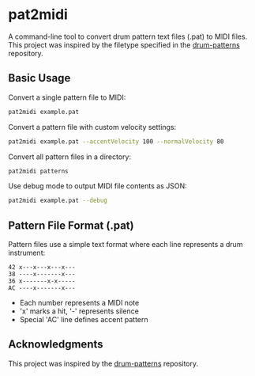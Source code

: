 # pat2midi

A command-line tool to convert drum pattern text files (.pat) to MIDI files. This project was inspired by the filetype specified in the [drum-patterns](https://github.com/jcelerier/drum-patterns) repository.

## Basic Usage

Convert a single pattern file to MIDI:
```bash
pat2midi example.pat
```

Convert a pattern file with custom velocity settings:
```bash
pat2midi example.pat --accentVelocity 100 --normalVelocity 80
```

Convert all pattern files in a directory:
```bash
pat2midi patterns
```

Use debug mode to output MIDI file contents as JSON:
```bash
pat2midi example.pat --debug
```

## Pattern File Format (.pat)

Pattern files use a simple text format where each line represents a drum instrument:
```
42 x---x---x---x---
38 ----x-------x---
36 x-------x-x-----
AC ----x-------x---
```

- Each number represents a MIDI note
- 'x' marks a hit, '-' represents silence
- Special 'AC' line defines accent pattern

## Acknowledgments

This project was inspired by the [drum-patterns](https://github.com/jcelerier/drum-patterns) repository.
